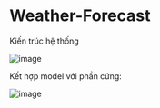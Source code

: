 # Weather-Forecast

Kiến trúc hệ thống

![image](https://github.com/Nguyenchiemgiang01/Weather-Forecast/assets/93234345/212f4f42-e9bc-413f-b0fd-2236af484a66)

Kết hợp model với phần cứng:

![image](https://github.com/Nguyenchiemgiang01/Weather-Forecast/assets/93234345/d755089a-e237-4c99-baa3-13e7e9727bd9)
